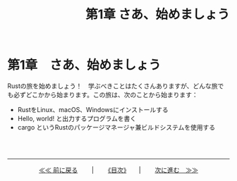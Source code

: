 # <div style ="text-align: right">第1章 さあ、始めましょう</div>

<br>  

# 第1章　さあ、始めましょう

Rustの旅を始めましょう！　学ぶべきことはたくさんありますが、どんな旅でも必ずどこかから始まります。この旅は、次のことから始まります：

* RustをLinux、macOS、Windowsにインストールする
* Hello, world! と出力するプログラムを書く
* cargo というRustのパッケージマネージャ兼ビルドシステムを使用する


<br>
<br>

<hr>

<div align="center";>

[≪≪ 前に戻る](/00.0_TOC.md)　　  | 　　[《目次》](/00.0_TOC.md)　　| 　　[次に進む　≫≫](/01.0_Install.md)
</div>
